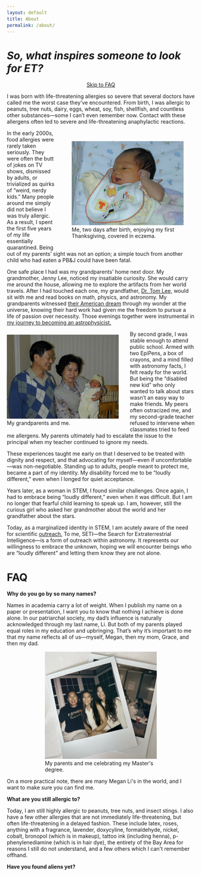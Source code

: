 ```yaml
---
layout: default
title: About
permalink: /about/
---
```


# *So, what inspires someone to look for ET?*

<div style="text-align: center">
  <a href="#faq" class="skip-link">Skip to FAQ</a>
</div>

I was born with life-threatening allergies so severe that several doctors have called me the worst case they’ve encountered. From birth, I was allergic to peanuts, tree nuts, dairy, eggs, wheat, soy, fish, shellfish, and countless other substances—some I can’t even remember now. Contact with these allergens often led to severe and life-threatening anaphylactic reactions. 


<figure style="float:right; margin: 30px 30px 30px 40px; width: 300px;">
  <img src="/assets/img/baby pic w eczema.jpeg" alt="Me, two days after birth, enjoying my first Thanksgiving, covered in eczema." width="300">
  <figcaption>Me, two days after birth, enjoying my first Thanksgiving, covered in eczema.</figcaption>
</figure>

In the early 2000s, food allergies were rarely taken seriously. They were often the butt of jokes on TV shows, dismissed by adults, or trivialized as quirks of “weird, nerdy kids.” Many people around me simply did not believe I was truly allergic. As a result, I spent the first five years of my life essentially quarantined. Being out of my parents’ sight was not an option; a simple touch from another child who had eaten a PB&J could have been fatal.

One safe place I had was my grandparents’ home next door. My grandmother, Jenny Lee, noticed my insatiable curiosity. She would carry me around the house, allowing me to explore the artifacts from her world travels. After I had touched each one, my grandfather, [Dr. Tom Lee,](https://taiwaneseamericanhistory.org/blog/101-dr-tom-lee/) would sit with me and read books on math, physics, and astronomy. My grandparents witnessed [their American dream](https://taiwaneseamericanhistory.org/blog/mystories269/) through my wonder at the universe, knowing their hard work had given me the freedom to pursue a life of passion over necessity. Those evenings together were instrumental in [my journey to becoming an astrophysicist.](https://physicalsciences.ucla.edu/three-generations-of-bruins/)

<figure style="float:left; margin: 10px 30px 10px auto; width: 300px;">
      <img src="/assets/img/babypicwgrandparents.jpeg" alt="Me with my grandparents." width="300">
  <figcaption>My grandparents and me.</figcaption>
</figure>

By second grade, I was stable enough to attend public school. Armed with two EpiPens, a box of crayons, and a mind filled with astronomy facts, I felt ready for the world. But being the “disabled new kid” who only wanted to talk about stars wasn’t an easy way to make friends. My peers often ostracized me, and my second-grade teacher refused to intervene when classmates tried to feed me allergens. My parents ultimately had to escalate the issue to the principal when my teacher continued to ignore my needs.

These experiences taught me early on that I deserved to be treated with dignity and respect, and that advocating for myself—even if uncomfortable—was non-negotiable. Standing up to adults, people meant to protect me, became a part of my identity. My disability forced me to be “loudly different,” even when I longed for quiet acceptance.

Years later, as a woman in STEM, I found similar challenges. Once again, I had to embrace being “loudly different,” even when it was difficult. But I am no longer that fearful child learning to speak up. I am, however, still the curious girl who asked her grandmother about the world and her grandfather about the stars.

Today, as a marginalized identity in STEM, I am acutely aware of the need for scientific [outreach.](/outreach) To me, SETI—the Search for Extraterrestrial Intelligence—is a form of outreach within astronomy. It represents our willingness to embrace the unknown, hoping we will encounter beings who are “loudly different” and letting them know they are not alone.

# FAQ

**Why do you go by so many names?** 

Names in academia carry a lot of weight. When I publish my name on a paper or presentation, I want you to know that nothing I achieve is done alone. In our patriarchal society, my dad’s influence is naturally acknowledged through my last name, Li. But both of my parents played equal roles in my education and upbringing. That’s why it’s important to me that my name reflects all of us—myself, Megan, then my mom, Grace, and then my dad.

<figure style="display: block; margin: 0 auto; width: 300px;">
  <img src="/assets/img/polaroidwithparents.png" alt="Me with my parents." width="300">
  <figcaption>My parents and me celebrating my Master's degree.</figcaption>
</figure>

On a more practical note, there are many Megan Li's in the world, and I want to make sure you can find me.

**What are you still allergic to?**

Today, I am still highly allergic to peanuts, tree nuts, and insect stings. I also have a few other allergies that are not immediately life-threatening, but often life-threatening in a delayed fashion. These include latex, roses, anything with a fragrance, lavender, doxycyline, formaldehyde, nickel, cobalt, bronopol (which is in makeup), tattoo ink (including henna), p-phenylenediamine (which is in hair dye), the entirety of the Bay Area for reasons I still do not understand, and a few others which I can't remember offhand.

**Have you found aliens yet?**


